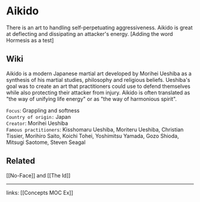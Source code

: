 # Aikido
There is an art to handling self-perpetuating aggressiveness. Aikido is great at deflecting and dissipating an attacker's energy. [Adding the word Hormesis as a test]

## Wiki
Aikido is a modern Japanese martial art developed by Morihei Ueshiba as a synthesis of his martial studies, philosophy and religious beliefs. Ueshiba's goal was to create an art that practitioners could use to defend themselves while also protecting their attacker from injury. Aikido is often translated as "the way of unifying life energy" or as "the way of harmonious spirit".

`Focus`: Grappling and softness  
`Country of origin:` Japan  
`Creator`: Morihei Ueshiba  
`Famous practitioners`: Kisshomaru Ueshiba, Moriteru Ueshiba, Christian Tissier, Morihiro Saito, Koichi Tohei, Yoshimitsu Yamada, Gozo Shioda, Mitsugi Saotome, Steven Seagal  

## Related
[[No-Face]] and [[The Id]]

---
links: [[Concepts MOC Ex]]
